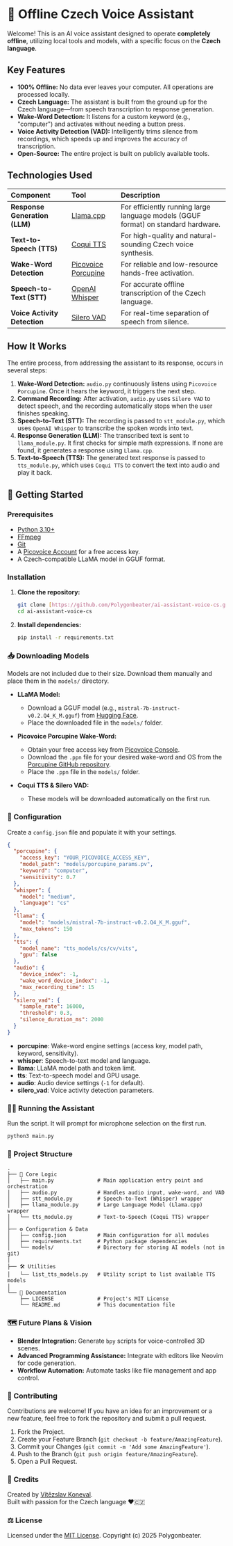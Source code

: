# 🤖 Offline Czech Voice Assistant

Welcome! This is an AI voice assistant designed to operate **completely offline**, utilizing local tools and models, with a specific focus on the **Czech language**.

## Key Features

* **100% Offline:** No data ever leaves your computer. All operations are processed locally.
* **Czech Language:** The assistant is built from the ground up for the Czech language—from speech transcription to response generation.
* **Wake-Word Detection:** It listens for a custom keyword (e.g., "computer") and activates without needing a button press.
* **Voice Activity Detection (VAD):** Intelligently trims silence from recordings, which speeds up and improves the accuracy of transcription.
* **Open-Source:** The entire project is built on publicly available tools.

## Technologies Used

| Component                  | Tool                                                              | Description                                                                    |
| :------------------------- | :---------------------------------------------------------------- | :----------------------------------------------------------------------------- |
| **Response Generation (LLM)** | [Llama.cpp](https://github.com/ggerganov/llama.cpp)               | For efficiently running large language models (GGUF format) on standard hardware. |
| **Text-to-Speech (TTS)** | [Coqui TTS](https://github.com/coqui-ai/TTS)                      | For high-quality and natural-sounding Czech voice synthesis.                   |
| **Wake-Word Detection** | [Picovoice Porcupine](https://github.com/Picovoice/porcupine)     | For reliable and low-resource hands-free activation.                           |
| **Speech-to-Text (STT)** | [OpenAI Whisper](https://github.com/openai/whisper)               | For accurate offline transcription of the Czech language.                      |
| **Voice Activity Detection** | [Silero VAD](https://github.com/snakers4/silero-vad)              | For real-time separation of speech from silence.                               |

## How It Works

The entire process, from addressing the assistant to its response, occurs in several steps:

1.  **Wake-Word Detection:** `audio.py` continuously listens using `Picovoice Porcupine`. Once it hears the keyword, it triggers the next step.
2.  **Command Recording:** After activation, `audio.py` uses `Silero VAD` to detect speech, and the recording automatically stops when the user finishes speaking.
3.  **Speech-to-Text (STT):** The recording is passed to `stt_module.py`, which uses `OpenAI Whisper` to transcribe the spoken words into text.
4.  **Response Generation (LLM):** The transcribed text is sent to `llama_module.py`. It first checks for simple math expressions. If none are found, it generates a response using `Llama.cpp`.
5.  **Text-to-Speech (TTS):** The generated text response is passed to `tts_module.py`, which uses `Coqui TTS` to convert the text into audio and play it back.

## 🚀 Getting Started

### Prerequisites
* [Python 3.10+](https://www.python.org)
* [FFmpeg](https://ffmpeg.org)
* [Git](https://git-scm.com)
* A [Picovoice Account](https://console.picovoice.ai/) for a free access key.
* A Czech-compatible LLaMA model in GGUF format.

### Installation
1.  **Clone the repository:**
    ```bash
    git clone [https://github.com/Polygonbeater/ai-assistant-voice-cs.git](https://github.com/Polygonbeater/ai-assistant-voice-cs.git)
    cd ai-assistant-voice-cs
    ```

2.  **Install dependencies:**
    ```bash
    pip install -r requirements.txt
    ```

### 📥 Downloading Models
Models are not included due to their size. Download them manually and place them in the `models/` directory.

* **LLaMA Model:**
    * Download a GGUF model (e.g., `mistral-7b-instruct-v0.2.Q4_K_M.gguf`) from [Hugging Face](https://huggingface.co/TheBloke/Mistral-7B-Instruct-v0.2-GGUF).
    * Place the downloaded file in the `models/` folder.

* **Picovoice Porcupine Wake-Word:**
    * Obtain your free access key from [Picovoice Console](https://console.picovoice.ai/).
    * Download the `.ppn` file for your desired wake-word and OS from the [Porcupine GitHub repository](https://github.com/Picovoice/porcupine/tree/master/resources/keyword_files).
    * Place the `.ppn` file in the `models/` folder.

* **Coqui TTS & Silero VAD:**
    * These models will be downloaded automatically on the first run.

### 🎨 Configuration
Create a `config.json` file and populate it with your settings.

```json
{
  "porcupine": {
    "access_key": "YOUR_PICOVOICE_ACCESS_KEY",
    "model_path": "models/porcupine_params.pv",
    "keyword": "computer",
    "sensitivity": 0.7
  },
  "whisper": {
    "model": "medium",
    "language": "cs"
  },
  "llama": {
    "model": "models/mistral-7b-instruct-v0.2.Q4_K_M.gguf",
    "max_tokens": 150
  },
  "tts": {
    "model_name": "tts_models/cs/cv/vits",
    "gpu": false
  },
  "audio": {
    "device_index": -1,
    "wake_word_device_index": -1,
    "max_recording_time": 15
  },
  "silero_vad": {
    "sample_rate": 16000,
    "threshold": 0.3,
    "silence_duration_ms": 2000
  }
}
```

* **porcupine**: Wake-word engine settings (access key, model path, keyword, sensitivity).
* **whisper**: Speech-to-text model and language.
* **llama**: LLaMA model path and token limit.
* **tts**: Text-to-speech model and GPU usage.
* **audio**: Audio device settings (`-1` for default).
* **silero_vad**: Voice activity detection parameters.

### 🏃‍♂️ Running the Assistant
Run the script. It will prompt for microphone selection on the first run.
```bash
python3 main.py
```

### 📁 Project Structure
```
.
├── 🐍 Core Logic
│   ├── main.py              # Main application entry point and orchestration
│   ├── audio.py             # Handles audio input, wake-word, and VAD
│   ├── stt_module.py        # Speech-to-Text (Whisper) wrapper
│   ├── llama_module.py      # Large Language Model (Llama.cpp) wrapper
│   └── tts_module.py        # Text-to-Speech (Coqui TTS) wrapper
│
├── ⚙️ Configuration & Data
│   ├── config.json          # Main configuration for all modules
│   ├── requirements.txt     # Python package dependencies
│   └── models/              # Directory for storing AI models (not in git)
│
├── 🛠️ Utilities
│   └── list_tts_models.py   # Utility script to list available TTS models
│
└── 📖 Documentation
    ├── LICENSE              # Project's MIT License
    └── README.md            # This documentation file
```

### 🗺️ Future Plans & Vision
* **Blender Integration:** Generate `bpy` scripts for voice-controlled 3D scenes.
* **Advanced Programming Assistance:** Integrate with editors like Neovim for code generation.
* **Workflow Automation:** Automate tasks like file management and app control.

### 👋 Contributing
Contributions are welcome! If you have an idea for an improvement or a new feature, feel free to fork the repository and submit a pull request.

1.  Fork the Project.
2.  Create your Feature Branch (`git checkout -b feature/AmazingFeature`).
3.  Commit your Changes (`git commit -m 'Add some AmazingFeature'`).
4.  Push to the Branch (`git push origin feature/AmazingFeature`).
5.  Open a Pull Request.

### 💖 Credits
Created by [Vítězslav Koneval](https://github.com/Polygonbeater).  
Built with passion for the Czech language ❤️🇨🇿

### ⚖️ License
Licensed under the [MIT License](https://github.com/Polygonbeater/ai-assistant-voice-cs/blob/main/LICENSE). Copyright (c) 2025 Polygonbeater.
